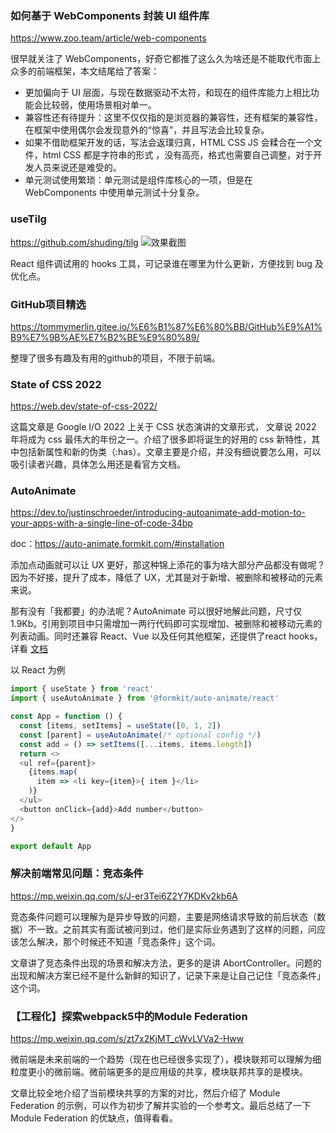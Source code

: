 ### 如何基于 WebComponents 封装 UI 组件库
https://www.zoo.team/article/web-components

很早就关注了 WebComponents，好奇它都推了这么久为啥还是不能取代市面上众多的前端框架，本文结尾给了答案：
- 更加偏向于 UI 层面，与现在数据驱动不太符，和现在的组件库能力上相比功能会比较弱，使用场景相对单一。
- 兼容性还有待提升：这里不仅仅指的是浏览器的兼容性，还有框架的兼容性，在框架中使用偶尔会发现意外的“惊喜”，并且写法会比较复杂。
- 如果不借助框架开发的话，写法会返璞归真，HTML CSS JS 会糅合在一个文件，html CSS 都是字符串的形式 ，没有高亮，格式也需要自己调整，对于开发人员来说还是难受的。
- 单元测试使用繁琐：单元测试是组件库核心的一项，但是在 WebComponents 中使用单元测试十分复杂。

### useTilg
https://github.com/shuding/tilg
![效果截图](https://github.com/shuding/tilg/raw/main/screenshots/life-cycle-events.png)

React 组件调试用的 hooks 工具，可记录谁在哪里为什么更新，方便找到 bug 及优化点。

### GitHub项目精选
https://tommymerlin.gitee.io/%E6%B1%87%E6%80%BB/GitHub%E9%A1%B9%E7%9B%AE%E7%B2%BE%E9%80%89/

 整理了很多有趣及有用的github的项目，不限于前端。

### State of CSS 2022
https://web.dev/state-of-css-2022/

这篇文章是 Google I/O 2022 上关于 CSS 状态演讲的文章形式， 文章说 2022 年将成为 css 最伟大的年份之一。介绍了很多即将诞生的好用的 css 新特性，其中包括新属性和新的伪类（:has）。文章主要是介绍，并没有细说要怎么用，可以吸引读者兴趣，具体怎么用还是看官方文档。

### AutoAnimate
https://dev.to/justinschroeder/introducing-autoanimate-add-motion-to-your-apps-with-a-single-line-of-code-34bp

doc：https://auto-animate.formkit.com/#installation

添加点动画就可以让 UX 更好，那这种锦上添花的事为啥大部分产品都没有做呢？因为不好接，提升了成本，降低了 UX，尤其是对于新增、被删除和被移动的元素来说。

那有没有「我都要」的办法呢？AutoAnimate 可以很好地解此问题，尺寸仅 1.9Kb。引用到项目中只需增加一两行代码即可实现增加、被删除和被移动元素的列表动画。同时还兼容 React、Vue 以及任何其他框架，还提供了react hooks，详看 [文档](https://auto-animate.formkit.com/#installation)

以 React 为例
```js
import { useState } from 'react'
import { useAutoAnimate } from '@formkit/auto-animate/react'

const App = function () {
  const [items, setItems] = useState([0, 1, 2])
  const [parent] = useAutoAnimate(/* optional config */)
  const add = () => setItems([...items, items.length])
  return <>
  <ul ref={parent}>
    {items.map(
      item => <li key={item}>{ item }</li>
    )}
  </ul>
  <button onClick={add}>Add number</button>
</>
}

export default App
```

### 解决前端常见问题：竞态条件
https://mp.weixin.qq.com/s/J-er3Tei6Z2Y7KDKv2kb6A

竞态条件问题可以理解为是异步导致的问题，主要是网络请求导致的前后状态（数据）不一致。之前其实有面试被问到过，他们是实际业务遇到了这样的问题，问应该怎么解决，那个时候还不知道「竞态条件」这个词。

文章讲了竞态条件出现的场景和解决方法，更多的是讲 AbortController。问题的出现和解决方案已经不是什么新鲜的知识了，记录下来是让自己记住「竞态条件」这个词。

### 【工程化】探索webpack5中的Module Federation
https://mp.weixin.qq.com/s/zt7x2KjMT_cWvLVVa2-Hww

微前端是未来前端的一个趋势（现在也已经很多实现了），模块联邦可以理解为细粒度更小的微前端。微前端更多的是应用级的共享，模块联邦共享的是模块。

文章比较全地介绍了当前模块共享的方案的对比，然后介绍了 Module Federation 的示例，可以作为初步了解并实验的一个参考文。最后总结了一下 Module Federation 的优缺点，值得看看。


